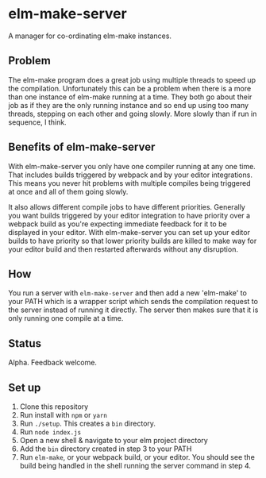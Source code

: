 # elm-make-server

A manager for co-ordinating elm-make instances.


## Problem

The elm-make program does a great job using multiple threads to speed up the compilation.
Unfortunately this can be a problem when there is a more than one instance of elm-make running at a
time. They both go about their job as if they are the only running instance and so end up using too
many threads, stepping on each other and going slowly. More slowly than if run in sequence, I think.


## Benefits of elm-make-server

With elm-make-server you only have one compiler running at any one time. That includes builds
triggered by webpack and by your editor integrations. This means you never hit problems with
multiple compiles being triggered at once and all of them going slowly.

It also allows different compile jobs to have different priorities. Generally you want builds
triggered by your editor integration to have priority over a webpack build as you're expecting
immediate feedback for it to be displayed in your editor. With elm-make-server you can set up your
editor builds to have priority so that lower priority builds are killed to make way for your editor
build and then restarted afterwards without any disruption.


## How

You run a server with `elm-make-server` and then add a new 'elm-make' to your PATH which is a wrapper
script which sends the compilation request to the server instead of running it directly. The server
then makes sure that it is only running one compile at a time.


## Status

Alpha. Feedback welcome.


## Set up

1. Clone this repository
2. Run install with `npm` or `yarn`
3. Run `./setup`. This creates a `bin` directory.
4. Run `node index.js`
5. Open a new shell & navigate to your elm project directory
6. Add the `bin` directory created in step 3 to your PATH
7. Run `elm-make`, or your webpack build, or your editor. You should see the build being handled in
   the shell running the server command in step 4.
